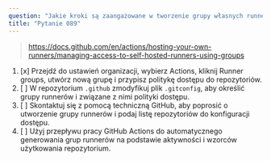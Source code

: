 ```yaml
---
question: "Jakie kroki są zaangażowane w tworzenie grupy własnych runnerów dla organizacji na GitHubie?"
title: "Pytanie 089"
---
```


> https://docs.github.com/en/actions/hosting-your-own-runners/managing-access-to-self-hosted-runners-using-groups
1. [x] Przejdź do ustawień organizacji, wybierz Actions, kliknij Runner groups, utwórz nową grupę i przypisz politykę dostępu do repozytoriów.
1. [ ] W repozytorium `.github` zmodyfikuj plik `.gitconfig`, aby określić grupy runnerów i związane z nimi polityki dostępu.
1. [ ] Skontaktuj się z pomocą techniczną GitHub, aby poprosić o utworzenie grupy runnerów i podaj listę repozytoriów do konfiguracji dostępu.
1. [ ] Użyj przepływu pracy GitHub Actions do automatycznego generowania grup runnerów na podstawie aktywności i wzorców użytkowania repozytorium.
